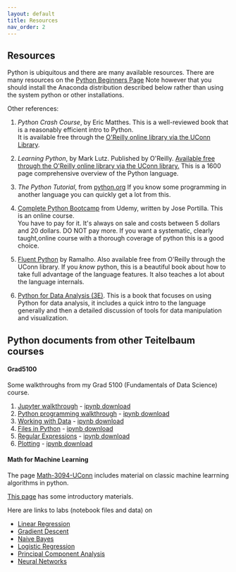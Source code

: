 ```yaml
---
layout: default
title: Resources
nav_order: 2
---
```


## Resources

Python is ubiquitous and there are many available resources. There are many resources
on the [Python Beginners Page](https://wiki.python.org/moin/BeginnersGuide/.) Note however that you should install the Anaconda distribution described below rather than using the system python or other installations.

Other references:

1.  *Python Crash Course*, by Eric Matthes.  This is a well-reviewed book that is a reasonably efficient intro to Python.  
It is available free through the [O'Reilly online library via the UConn Library](https://learning.oreilly.com/library/view/python-crash-course/9781098156664/).

1. *Learning Python*, by Mark Lutz.  Published by O'Reilly. 
[Available free  through the O'Reilly online library via the UConn library.](https://learning.oreilly.com/library/view/learning-python-5th/9781449355722/) 
This is a 1600 page comprehensive overview of the Python language. 

2. *The Python Tutorial*, from [python.org](https://docs.python.org/3/tutorial/index.html) If you know some programming in another language you can quickly get a lot from this. 

3. [Complete Python Bootcamp](https://www.udemy.com/course/complete-python-bootcamp/) from Udemy, written by Jose Portilla.  This is an online course.  
You have to pay for it.  It's always on sale and costs between 5 dollars and 20 dollars.  DO NOT pay more. 
If you want a systematic, clearly taught,online course with a thorough coverage of python this is a good choice.

4. [Fluent Python](https://learning.oreilly.com/library/view/fluent-python-2nd/9781492056348/) by Ramalho.  Also available free from O'Reilly through the UConn library. If you *know* python, this is a beautiful book about how to take full advantage of the
language features.  It also teaches a lot about the language internals. 

5. [Python for Data Analysis (3E)](https://wesmckinney.com/book/).  This is a book that focuses on using Python for data analysis, 
it includes a quick intro to the language generally and
then a detailed discussion of tools for data manipulation and visualization.


## Python documents from other Teitelbaum courses

#### Grad5100

Some walkthroughs from my Grad 5100 (Fundamentals of Data Science) course.

1. [Jupyter walkthrough](https://github.uconn.edu/pages/jet08013/Grad5100/chapters/02-JupyterBasics/jupyter-walkthrough.html) - [ipynb download](notebooks/JupyterWalkthrough.ipynb)
2. [Python programming walkthrough](https://github.uconn.edu/pages/jet08013/Grad5100/chapters/05-WorkingWithData/python_programming.html) - [ipynb download](notebooks/python_programming.ipynb)
3. [Working with Data](https://github.uconn.edu/pages/jet08013/Grad5100/chapters/05-WorkingWithData/pandas_penguins.html) - [ipynb download](notebooks/pandas_penguins.ipynb)
4. [Files in Python](https://github.uconn.edu/pages/jet08013/Grad5100/chapters/09-Regexps/pythonFiles.html) - [ipynb download](notebooks/pythonFiles.ipynb)
5. [Regular Expressions](https://github.uconn.edu/pages/jet08013/Grad5100/chapters/09-Regexps/regexpsPython.html) - [ipynb download](notebooks/regexpsPython.ipynb)
6. [Plotting](https://github.uconn.edu/pages/jet08013/Grad5100/chapters/13-Plotting/Plotting.html) -  [ipynb download](notebooks/Plotting.ipynb)


#### Math for Machine Learning

The page [Math-3094-UConn](https://jeremy9959.net/Math-3094-UConn/topics.html) includes material on classic machine learrning algorithms in python. 

[This page](https://jeremy9959.net/Math-3094-UConn/LabResources.html)  has some introductory materials.  

Here are links to labs (notebook files and data) on 

- [Linear Regression](https://jeremy9959.net/Math-3094-UConn/published_notes/notes/RegressionLab.zip)
- [Gradient Descent](https://jeremy9959.net/Math-3094-UConn/published_notes/notes/gradient_descent.zip)
- [Naive Bayes](https://jeremy9959.net/Math-3094-UConn/published_notes/notes/naive_bayes.zip)
- [Logistic Regression](https://jeremy9959.net/Math-3094-UConn/published_notes/notes/logistic.zip)
- [Principal Component Analysis](https://jeremy9959.net/Math-3094-UConn/published_notes/notes/PCALab.zip)
- [Neural Networks](https://jeremy9959.net/Math-3094-UConn/publiished_notes/notes/neural.zip)

